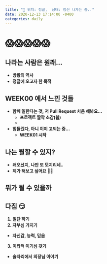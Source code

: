 ```yaml
---
title: "📖 위치: 정글,  상태: 정신 나가는 중.."
date: 2020-12-13 17:14:00 -0400
categories: daily
---
```

# 😱😱😱😱😱
## <b>나라는 사람은 원래...
* 방황의 역사
* 정글에 오고자 한 목적
## <b>WEEK00 에서 느낀 것들
* 함께 일한다는 것, 저 Pull Request 처음 해봐요...
  * 프로젝트 짤막 소감(웹)
  * 
* 힘들겠다, 아니 이미 고되는 중...
  * WEEK01 시작
## <b>나는 뭘할 수 있지?
* 왜오셨지, 나만 또 모지리네..
* 제가 해보고 싶어요 🙋‍♂️ 
## <b>뭐가 될 수 있을까

## <b>다짐 😏
  1. 일단 하기
  2. 자부심 가지기  
   * 자신감, 능력, 믿음
  3. 이타적 이기심 갖기  
  * 술자리에서 의장님 이야기
